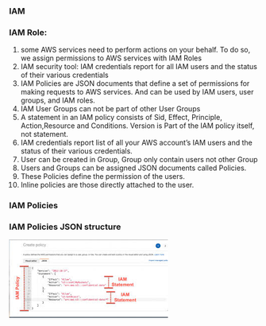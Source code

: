 ### IAM
### IAM Role: 
1. some AWS services need to perform actions on your behalf. To do so, we assign permissions to AWS services with IAM Roles
2. IAM security tool: IAM credentials report for all IAM users and the status of their various credentials
3. IAM Policies are JSON documents that define a set of permissions for making requests to AWS services. And can be used by IAM users, user groups, and IAM roles.
4. IAM User Groups can not be part of other User Groups
5. A statement in an IAM policy consists of Sid, Effect, Principle, Action,Resource and Conditions. Version is Part of the IAM policy itself, not statement.
6. IAM credentials report list of all your AWS account’s IAM users and the status of their various credentials.
7. User can be created in Group, Group only contain users not other Group
8. Users and Groups can be assigned JSON documents called Policies.
9. These Policies define the permission of the users.
10. Inline policies are those directly attached to the user.

### IAM Policies

### IAM Policies JSON structure
![alt text](images/image-3.png)

